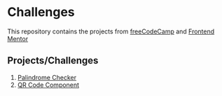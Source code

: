 # Challenges

<p>This repository contains the projects from <a href="https://www.freecodecamp.org/learn/">freeCodeCamp</a> and <a href="https://www.frontendmentor.io/home">Frontend Mentor</a></p>

<h2>Projects/Challenges</h2>

<ol>
  <li><a href="palindrome-checker">Palindrome Checker</a></li>
  <li><a href="qr-code">QR Code Component</a></li>
</ol>
